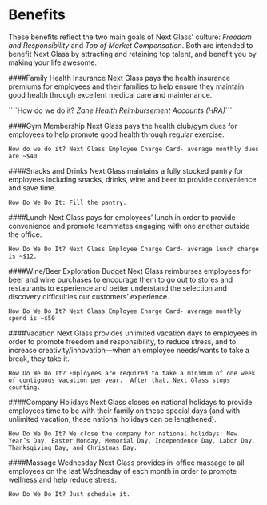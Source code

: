 # Benefits

These benefits reflect the two main goals of Next Glass' culture: *Freedom and Responsibility* and *Top of Market Compensation*. Both are intended to benefit Next Glass by attracting and retaining top talent, and benefit you by making your life awesome.

####Family Health Insurance
Next Glass pays the health insurance premiums for employees and their families to help ensure they maintain good health through excellent medical care and maintenance.

````How do we do it? *Zane Health Reimbursement Accounts (HRA)*```

####Gym Membership
Next Glass pays the health club/gym dues for employees to help promote good health through regular exercise.

```How do we do it? Next Glass Employee Charge Card- average monthly dues are ~$40```

####Snacks and Drinks
Next Glass maintains a fully stocked pantry for employees including snacks, drinks, wine and beer to provide convenience and save time. 

```How Do We Do It: Fill the pantry.```

####Lunch
Next Glass pays for employees’ lunch in order to provide convenience and promote teammates engaging with one another outside the office.

```How Do We Do It? Next Glass Employee Charge Card- average lunch charge is ~$12.```

####Wine/Beer Exploration Budget
Next Glass reimburses employees for beer and wine purchases to encourage them to go out to stores and restaurants to experience and better understand the selection and discovery difficulties our customers’ experience.

```How Do We Do It? Next Glass Employee Charge Card- average monthly spend is ~$50```

####Vacation
Next Glass provides unlimited vacation days to employees in order to promote freedom and responsibility, to reduce stress, and to increase creativity/innovation—when an employee needs/wants to take a break, they take it.

```How Do We Do It? Employees are required to take a minimum of one week of contiguous vacation per year.  After that, Next Glass stops counting.```

####Company Holidays
Next Glass closes on national holidays to provide employees time to be with their family on these special days (and with unlimited vacation, these national holidays can be lengthened).

```How Do We Do It? We close the company for national holidays: New Year’s Day, Easter Monday, Memorial Day, Independence Day, Labor Day, Thanksgiving Day, and Christmas Day.```

####Massage Wednesday
Next Glass provides in-office massage to all employees on the last Wednesday of each month in order to promote wellness and help reduce stress.

```How Do We Do It? Just schedule it.```


